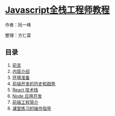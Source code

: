 # [Javascript全栈工程师教程](http://jstrain.fangrenfu.me)

作者：阮一峰

整理：方仁富

## 目录
1. [前言](#README)
1. [内容介绍](#docs/introduce)
1. [环境准备](#docs/preparation)
1. [前端开发的历史和趋势](#docs/history)
1. [React 技术栈](#docs/react)
1. [Node 应用开发](#docs/node)
1. [前端工程简介](#docs/engineering)
1. [课堂练习的操作指导](#docs/practice)